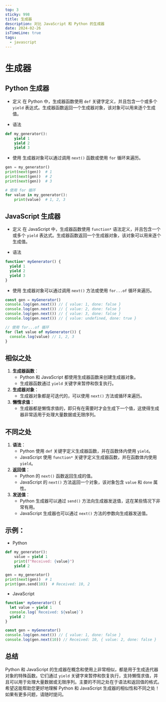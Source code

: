 ```yaml
---
top: 3
sticky: 998
title: 生成器
description: 对比 JavaScript 和 Python 的生成器
date: 2024-02-26
isTimeLine: true
tags:
  - javascript
---
```


# 生成器

## Python 生成器

- 定义
  在 Python 中，生成器函数使用 `def` 关键字定义，并且包含一个或多个 `yield` 表达式。生成器函数返回一个生成器对象，该对象可以用来逐个生成值。

- 语法

```python
def my_generator():
    yield 1
    yield 2
    yield 3
```

- 使用
  生成器对象可以通过调用 `next()` 函数或使用 `for` 循环来遍历。

```python
gen = my_generator()
print(next(gen))  # 1
print(next(gen))  # 2
print(next(gen))  # 3

# 使用 for 循环
for value in my_generator():
    print(value)  # 1, 2, 3
```

## JavaScript 生成器

- 定义
  在 JavaScript 中，生成器函数使用 `function*` 语法定义，并且包含一个或多个 `yield` 表达式。生成器函数返回一个生成器对象，该对象可以用来逐个生成值。

- 语法

```javascript
function* myGenerator() {
  yield 1
  yield 2
  yield 3
}
```

- 使用
  生成器对象可以通过调用 `next()` 方法或使用 `for...of` 循环来遍历。

```javascript
const gen = myGenerator()
console.log(gen.next()) // { value: 1, done: false }
console.log(gen.next()) // { value: 2, done: false }
console.log(gen.next()) // { value: 3, done: false }
console.log(gen.next()) // { value: undefined, done: true }

// 使用 for...of 循环
for (let value of myGenerator()) {
  console.log(value) // 1, 2, 3
}
```

## 相似之处

1. **生成器函数**：
   - Python 和 JavaScript 都使用生成器函数来创建生成器对象。
   - 生成器函数通过 `yield` 关键字来暂停和恢复执行。
2. **生成器对象**：
   - 生成器对象都是可迭代的，可以使用 `next()` 方法或循环来遍历。
3. **懒惰求值**：
   - 生成器都是懒惰求值的，即只有在需要时才会生成下一个值，这使得生成器非常适用于处理大量数据或无限序列。

## 不同之处

1. **语法**：
   - Python 使用 `def` 关键字定义生成器函数，并在函数体内使用 `yield`。
   - JavaScript 使用 `function*` 关键字定义生成器函数，并在函数体内使用 `yield`。
2. **返回值**：
   - Python 的 `next()` 函数返回生成的值。
   - JavaScript 的 `next()` 方法返回一个对象，该对象包含 `value` 和 `done` 属性。
3. **发送值**：
   - Python 生成器可以通过 `send()` 方法向生成器发送值，这在某些情况下非常有用。
   - JavaScript 生成器也可以通过 `next()` 方法的参数向生成器发送值。

## 示例：

- Python

```python
def my_generator():
    value = yield 1
    print(f"Received: {value}")
    yield 2

gen = my_generator()
print(next(gen))  # 1
print(gen.send(10))  # Received: 10, 2
```

- JavaScript

```javascript
function* myGenerator() {
  let value = yield 1
  console.log(`Received: ${value}`)
  yield 2
}

const gen = myGenerator()
console.log(gen.next()) // { value: 1, done: false }
console.log(gen.next(10)) // Received: 10, { value: 2, done: false }
```

## 总结

Python 和 JavaScript 的生成器在概念和使用上非常相似，都是用于生成迭代器对象的特殊函数。它们通过 `yield` 关键字来暂停和恢复执行，支持懒惰求值，并且可以用于处理大量数据或无限序列。主要的不同之处在于语法和返回值的格式。希望这能帮助您更好地理解 Python 和 JavaScript 生成器的相似性和不同之处！如果有更多问题，请随时提问。
